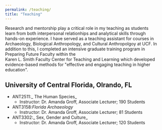 ```yaml
---
permalink: /teaching/
title: "Teaching"
---
```


Research and mentorship play a critical role in my teaching as students learn from both interpersonal relationhips and analytical skills
through hands-on experience. I have served as a teaching assistant for courses in Archaeology, Biological Anthropology, and Cultural 
Anthropolgoy at UCF. In addition to this, I completed an intensive graduate training program in Preparing Future Faculty within the  
Karen L. Smith Faculty Center for Teaching and Learning which developed evidence-based methods for "effective and engaging teaching 
in higher education".


## University of Central Florida, Olrando, FL
- ANT2511:_ The Human Species_
    - Instructor: Dr. Amanda Groff, Associate Lecturer; 190 Students
- ANT3158:_Florida Archaeology_
    - Instructor: Dr. Amanda Groff, Associate Lecturer; 81 Students
- ANT3302:_ Sex, Gender and Culture_
    - Instructor: Dr. Amanda Groff, Associate Lecturer; 120 Students
